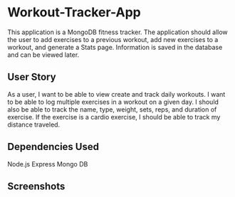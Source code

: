 # Workout-Tracker-App
This application is a MongoDB fitness tracker. The application should allow the user to add exercises to a previous workout, add new exercises to a workout, and generate a Stats page. Information is saved in the database and can be viewed later.

## User Story
 As a user, I want to be able to view create and track daily workouts. I want to be able to log multiple exercises in a workout on a given day. I should also be able to track the name, type, weight, sets, reps, and duration of exercise. If the exercise is a cardio exercise, I should be able to track my distance traveled.

## Dependencies Used
Node.js
Express
Mongo DB

## Screenshots